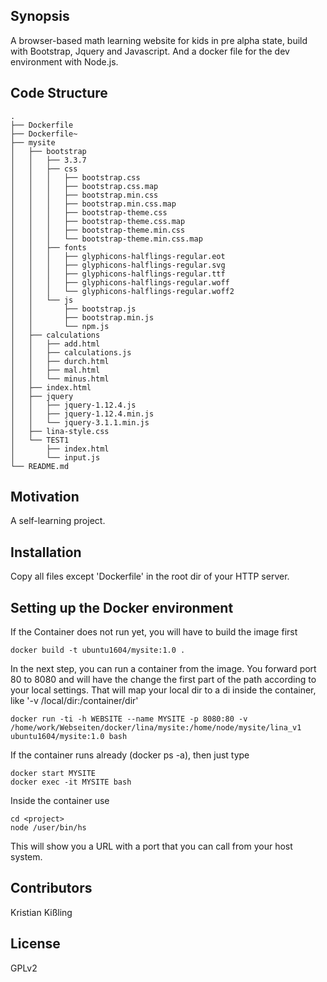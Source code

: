 ## Synopsis

A browser-based math learning website for kids in pre alpha state, build with Bootstrap, Jquery and Javascript. And a docker file for the dev environment with Node.js.

## Code Structure

```
.
├── Dockerfile
├── Dockerfile~
├── mysite
│   ├── bootstrap
│   │   ├── 3.3.7
│   │   ├── css
│   │   │   ├── bootstrap.css
│   │   │   ├── bootstrap.css.map
│   │   │   ├── bootstrap.min.css
│   │   │   ├── bootstrap.min.css.map
│   │   │   ├── bootstrap-theme.css
│   │   │   ├── bootstrap-theme.css.map
│   │   │   ├── bootstrap-theme.min.css
│   │   │   └── bootstrap-theme.min.css.map
│   │   ├── fonts
│   │   │   ├── glyphicons-halflings-regular.eot
│   │   │   ├── glyphicons-halflings-regular.svg
│   │   │   ├── glyphicons-halflings-regular.ttf
│   │   │   ├── glyphicons-halflings-regular.woff
│   │   │   └── glyphicons-halflings-regular.woff2
│   │   └── js
│   │       ├── bootstrap.js
│   │       ├── bootstrap.min.js
│   │       └── npm.js
│   ├── calculations
│   │   ├── add.html
│   │   ├── calculations.js
│   │   ├── durch.html
│   │   ├── mal.html
│   │   └── minus.html
│   ├── index.html
│   ├── jquery
│   │   ├── jquery-1.12.4.js
│   │   ├── jquery-1.12.4.min.js
│   │   └── jquery-3.1.1.min.js
│   ├── lina-style.css
│   └── TEST1
│       ├── index.html
│       └── input.js
└── README.md
```

## Motivation

A self-learning project.

## Installation

Copy all files except 'Dockerfile' in the root dir of your HTTP server.

## Setting up the Docker environment

If the Container does not run yet, you will have to build the image first

```docker build -t ubuntu1604/mysite:1.0 .```

In the next step, you can run a container from the image. You forward port 80 to 8080 and will have the change the first part of the path according to your local settings. That will map your local dir to a di inside the container, like '-v /local/dir:/container/dir'

``` docker run -ti -h WEBSITE --name MYSITE -p 8080:80 -v /home/work/Webseiten/docker/lina/mysite:/home/node/mysite/lina_v1 ubuntu1604/mysite:1.0 bash ```

If the container runs already (docker ps -a), then just type

```
docker start MYSITE
docker exec -it MYSITE bash
```

Inside the container use

```
cd <project>
node /user/bin/hs
```

This will show you a URL with a port that you can call from your host system.

## Contributors

Kristian Kißling

## License

GPLv2
